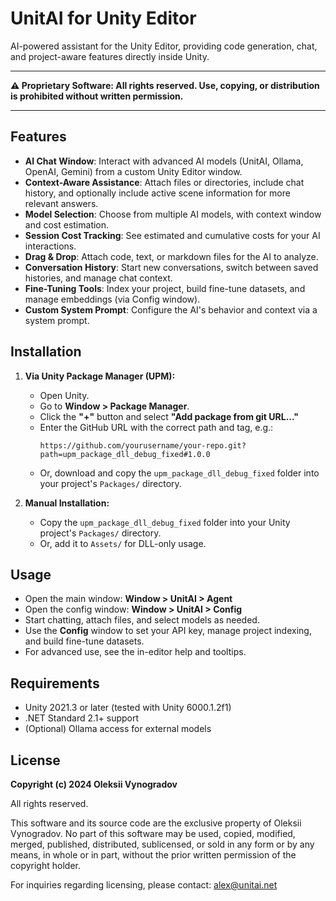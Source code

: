 # UnitAI for Unity Editor

AI-powered assistant for the Unity Editor, providing code generation, chat, and project-aware features directly inside Unity.

---

**⚠️ Proprietary Software: All rights reserved. Use, copying, or distribution is prohibited without written permission.**

---

## Features

- **AI Chat Window**: Interact with advanced AI models (UnitAI, Ollama, OpenAI, Gemini) from a custom Unity Editor window.
- **Context-Aware Assistance**: Attach files or directories, include chat history, and optionally include active scene information for more relevant answers.
- **Model Selection**: Choose from multiple AI models, with context window and cost estimation.
- **Session Cost Tracking**: See estimated and cumulative costs for your AI interactions.
- **Drag & Drop**: Attach code, text, or markdown files for the AI to analyze.
- **Conversation History**: Start new conversations, switch between saved histories, and manage chat context.
- **Fine-Tuning Tools**: Index your project, build fine-tune datasets, and manage embeddings (via Config window).
- **Custom System Prompt**: Configure the AI's behavior and context via a system prompt.

## Installation

1. **Via Unity Package Manager (UPM):**
   - Open Unity.
   - Go to **Window > Package Manager**.
   - Click the **"+"** button and select **"Add package from git URL..."**
   - Enter the GitHub URL with the correct path and tag, e.g.:
     ```
     https://github.com/yourusername/your-repo.git?path=upm_package_dll_debug_fixed#1.0.0
     ```
   - Or, download and copy the `upm_package_dll_debug_fixed` folder into your project's `Packages/` directory.

2. **Manual Installation:**
   - Copy the `upm_package_dll_debug_fixed` folder into your Unity project's `Packages/` directory.
   - Or, add it to `Assets/` for DLL-only usage.

## Usage

- Open the main window: **Window > UnitAI > Agent**
- Open the config window: **Window > UnitAI > Config**
- Start chatting, attach files, and select models as needed.
- Use the **Config** window to set your API key, manage project indexing, and build fine-tune datasets.
- For advanced use, see the in-editor help and tooltips.

## Requirements

- Unity 2021.3 or later (tested with Unity 6000.1.2f1)
- .NET Standard 2.1+ support
- (Optional) Ollama access for external models

## License

**Copyright (c) 2024 Oleksii Vynogradov**

All rights reserved.

This software and its source code are the exclusive property of Oleksii Vynogradov. No part of this software may be used, copied, modified, merged, published, distributed, sublicensed, or sold in any form or by any means, in whole or in part, without the prior written permission of the copyright holder.

For inquiries regarding licensing, please contact: alex@unitai.net 